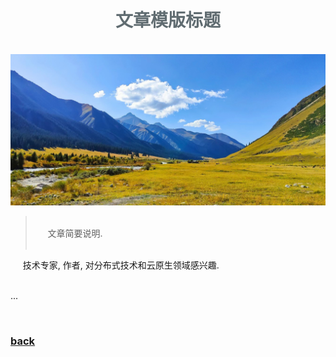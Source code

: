 <script>
var pageHeader=document.getElementsByClassName("page-header")[0].innerHTML;
 pageHeader="<center><img style='border-radius: 50% !important;' src='https://avatars.githubusercontent.com/u/88264073?s=400&amp;u=63e618520a5b6aa87636714e69f8228374c4e9b1&amp;v=4' width='200' height='200' alt='@anigkus' title='Github of Anigkus' ></center>"+pageHeader;
document.getElementsByClassName("page-header")[0].innerHTML=pageHeader;

//<meta property="og:title" content="文章模版标题" />
//<title>文章模版标题 | Kus Anig</title>
//<meta property="twitter:title" content="文章模版标题" />

//<meta name="description" content="文章简要说明" />
//<meta property="og:description" content="文章简要说明" />


</script>

<h1 style="color:#606c71;text-align:center;" >文章模版标题</h1><br/>

[<h1 style="color:#606c71;text-align:center;" >Anigkus github article template title</h1><br/>]:#

<center>
<img src="../assets/images/figure-1.jpeg" alt="Anigkus github article template title" title="Github of Anigkus" >
</center>

> <br/>&nbsp;&nbsp;&nbsp;&nbsp; 文章简要说明.<br/>
> <br/>

[> <br/>&nbsp;&nbsp;&nbsp;&nbsp; Some general notes on article.<br/>]:#
[> <br/>]:#

&nbsp;&nbsp;&nbsp;&nbsp; 技术专家, 作者, 对分布式技术和云原生领域感兴趣.<br/><br/>

[&nbsp;&nbsp;&nbsp;&nbsp; Technologist, Author, Interested in Distributed Technology and Cloud Native Fields.<br/><br/>]:#

...


<br>

### [back](./)

